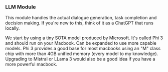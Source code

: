 ### LLM Module

This module handles the actual dialogue generation, task completion and decision making. If you're new to this, think of it as a ChatGPT that runs locally.

We start by using a tiny SOTA model produced by Microsoft. It's called Phi 3 and should run on your Macbook. Can be expanded to use more capable models. Phi 3 provides a good base for most macbooks using an "M" class chip with more than 4GB unified memory (every model to my knowledge). Upgrading to Mistral or LLama 3 would also be a good idea if you have a more powerful macbook.
